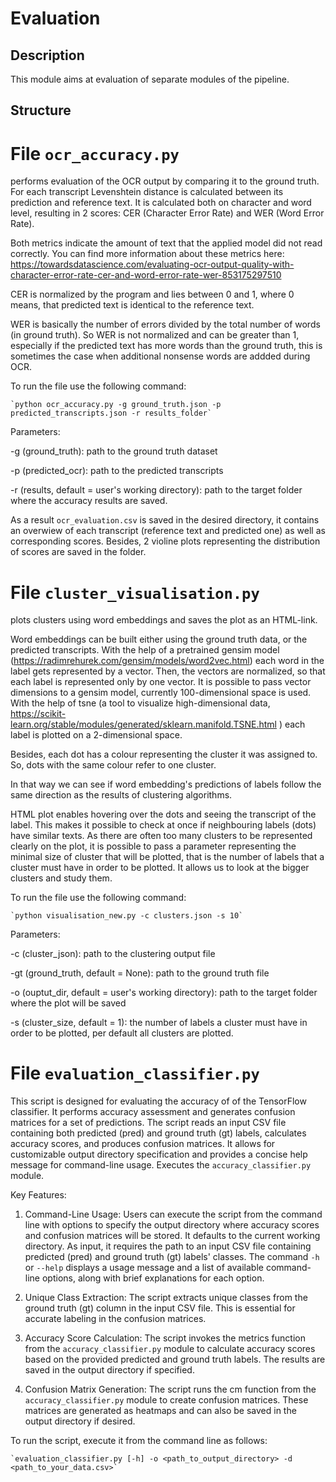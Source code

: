 # Evaluation

## Description

This module aims at evaluation of separate modules of the pipeline.



## Structure
# File `ocr_accuracy.py`
 performs evaluation of the OCR output by comparing it to the ground truth. 
For each transcript Levenshtein distance is calculated between its prediction and reference text.
It is calculated both on character and word level, resulting in 2 scores: CER (Character Error Rate) and 
WER (Word Error Rate).  

Both metrics indicate the amount of text that the applied model did not read correctly.
You can find more information about these metrics here:
 https://towardsdatascience.com/evaluating-ocr-output-quality-with-character-error-rate-cer-and-word-error-rate-wer-853175297510

CER is normalized by the program and lies between 0 and 1, where 0 means, that predicted text is identical 
to the reference text.

WER is basically the number of errors divided by the total number of words (in ground truth).
So WER is not normalized and can be greater than 1, especially if the predicted text has more words than the 
ground truth, this is sometimes the case when additional nonsense words are addded during OCR.

To run the file use the following command:

    `python ocr_accuracy.py -g ground_truth.json -p predicted_transcripts.json -r results_folder`

Parameters:

-g (ground_truth): path to the ground truth dataset

-p (predicted_ocr): path to the predicted transcripts

-r (results, default = user's working directory): path to the target folder where the accuracy results are saved.

As a result `ocr_evaluation.csv` is saved in the desired directory, 
it contains an overwiew of each transcript (reference text and predicted one) as well as corresponding scores.
Besides, 2 violine plots representing the distribution of scores are saved in the folder.





# File `cluster_visualisation.py`
plots clusters using word embeddings and 
saves the plot as an HTML-link.

Word embeddings can be built either using the ground truth data, or the predicted transcripts.
With the help of a pretrained gensim model (https://radimrehurek.com/gensim/models/word2vec.html) each word in the label gets represented by a vector.
Then, the vectors are normalized, so that each label is represented only by one vector.
It is possible to pass vector dimensions to a gensim model, 
currently 100-dimensional space is used. With the help of tsne 
(a tool to visualize high-dimensional data, https://scikit-learn.org/stable/modules/generated/sklearn.manifold.TSNE.html
) each label is plotted on a 2-dimensional space. 

Besides, each dot has a colour representing the cluster it was assigned to. So, 
dots with the same colour refer to one cluster. 

In that way we can see if word embedding's predictions of labels follow the same direction
as the results of clustering algorithms. 

HTML plot enables hovering over the dots and seeing the transcript of the label.
This makes it possible to check at once if neighbouring labels (dots)
have similar texts. As there are often too many clusters to be represented clearly on the plot, 
it is possible to pass a parameter representing the minimal size of cluster that will be plotted,
that is the number of labels that a cluster must have in order to be plotted.
It allows us to look at the bigger clusters and study them. 


To run the file use the following command:

    `python visualisation_new.py -c clusters.json -s 10`

Parameters:

-c (cluster_json): path to the clustering output file

-gt (ground_truth, default = None): path to the ground truth file

-o (ouptut_dir, default = user's working directory): path to the target folder where the plot will be saved

-s (cluster_size, default = 1): the number of labels a cluster must have in order to be plotted,
per default all clusters are plotted.


# File `evaluation_classifier.py`

This script is designed for evaluating the accuracy of of the TensorFlow classifier.
It performs accuracy assessment and generates confusion matrices for a set of predictions. The script reads an input CSV file containing both predicted (pred) and ground truth (gt) labels, calculates accuracy scores, and produces confusion matrices. 
It allows for customizable output directory specification and provides a concise help message for command-line usage.
Executes the `accuracy_classifier.py` module.


Key Features:
      
1. Command-Line Usage: Users can execute the script from the command line with options to specify the output directory where accuracy scores and confusion matrices will be stored. It defaults to the current working directory.
As input, it requires the path to an input CSV file containing predicted (pred) and ground truth (gt) labels' classes.
The command `-h` or `--help` displays a usage message and a list of available command-line options, along with brief explanations for each option.

2. Unique Class Extraction: The script extracts unique classes from the ground truth (gt) column in the input CSV file. This is essential for accurate labeling in the confusion matrices.

3. Accuracy Score Calculation: The script invokes the metrics function from the `accuracy_classifier.py` module to calculate accuracy scores based on the provided predicted and ground truth labels. The results are saved in the output directory if specified.

4. Confusion Matrix Generation: The script runs the cm function from the `accuracy_classifier.py` module to create confusion matrices. These matrices are generated as heatmaps and can also be saved in the output directory if desired.






To run the script, execute it from the command line as follows:

    `evaluation_classifier.py [-h] -o <path_to_output_directory> -d <path_to_your_data.csv>`

